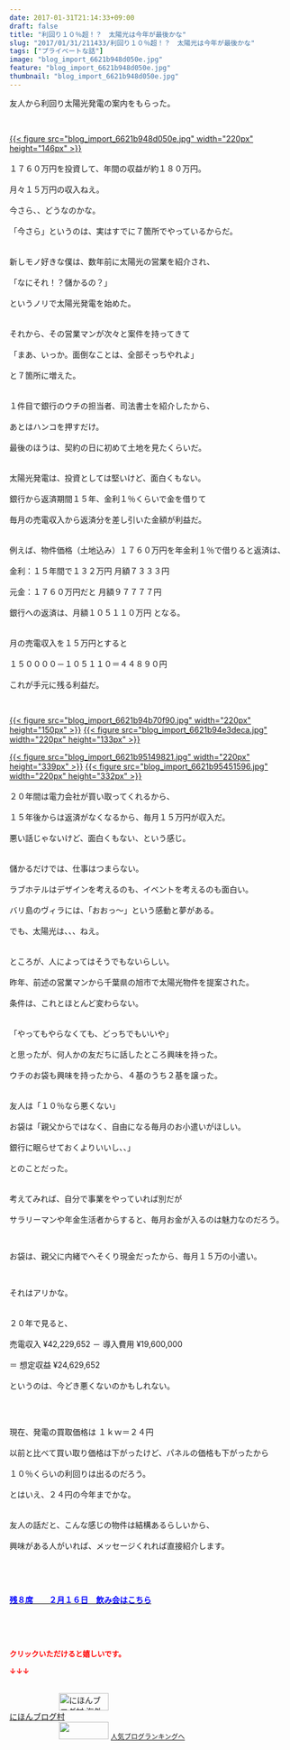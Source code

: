 ```yaml
---
date: 2017-01-31T21:14:33+09:00
draft: false
title: "利回り１０％超！？　太陽光は今年が最後かな"
slug: "2017/01/31/211433/利回り１０％超！？　太陽光は今年が最後かな"
tags: ["プライベートな話"]
image: "blog_import_6621b948d050e.jpg"
feature: "blog_import_6621b948d050e.jpg"
thumbnail: "blog_import_6621b948d050e.jpg"
---
```

<p>友人から利回り太陽光発電の案内をもらった。</p><p> </p><p><a href="blog_import_6621b949e6ae8.jpg">{{< figure src="blog_import_6621b948d050e.jpg" width="220px" height="146px" >}}</a><br/><br/>１７６０万円を投資して、年間の収益が約１８０万円。<br/><br/>月々１５万円の収入ねえ。<br/><br/>今さら、、どうなのかな。<br/><br/>「今さら」というのは、実はすでに７箇所でやっているからだ。<br/><br/><br/>新しモノ好きな僕は、数年前に太陽光の営業を紹介され、<br/><br/>「なにそれ！？儲かるの？」<br/><br/>というノリで太陽光発電を始めた。<br/><br/><br/>それから、その営業マンが次々と案件を持ってきて<br/><br/>「まあ、いっか。面倒なことは、全部そっちやれよ」<br/><br/>と７箇所に増えた。<br/><br/><br/>１件目で銀行のウチの担当者、司法書士を紹介したから、<br/><br/>あとはハンコを押すだけ。<br/><br/>最後のほうは、契約の日に初めて土地を見たくらいだ。<br/><br/><br/>太陽光発電は、投資としては堅いけど、面白くもない。<br/><br/>銀行から返済期間１５年、金利１％くらいで金を借りて<br/><br/>毎月の売電収入から返済分を差し引いた金額が利益だ。<br/><br/><br/>例えば、物件価格（土地込み）１７６０万円を年金利１％で借りると返済は、<br/><br/>金利：１５年間で１３２万円 月額７３３３円<br/><br/>元金：１７６０万円だと 月額９７７７７円<br/><br/>銀行への返済は、月額１０５１１０万円 となる。<br/><br/><br/>月の売電収入を１５万円とすると<br/><br/>１５００００－１０５１１０＝４４８９０円<br/><br/>これが手元に残る利益だ。</p><p> </p><p><a href="blog_import_6621b94c86998.jpg">{{< figure src="blog_import_6621b94b70f90.jpg" width="220px" height="150px" >}}</a> <a href="blog_import_6621b94f5ead1.jpg">{{< figure src="blog_import_6621b94e3deca.jpg" width="220px" height="133px" >}}</a></p><p><a href="blog_import_6621b95265656.jpg">{{< figure src="blog_import_6621b95149821.jpg" width="220px" height="339px" >}}</a> <a href="blog_import_6621b95566fdf.jpg">{{< figure src="blog_import_6621b95451596.jpg" width="220px" height="332px" >}}</a><br/><br/>２０年間は電力会社が買い取ってくれるから、<br/><br/>１５年後からは返済がなくなるから、毎月１５万円が収入だ。<br/><br/>悪い話じゃないけど、面白くもない、という感じ。<br/><br/><br/>儲かるだけでは、仕事はつまらない。<br/><br/>ラブホテルはデザインを考えるのも、イベントを考えるのも面白い。<br/><br/>バリ島のヴィラには、「おおっ～」という感動と夢がある。<br/><br/>でも、太陽光は、、、ねえ。<br/><br/><br/>ところが、人によってはそうでもないらしい。<br/><br/>昨年、前述の営業マンから千葉県の旭市で太陽光物件を提案された。<br/><br/>条件は、これとほとんど変わらない。<br/><br/><br/>「やってもやらなくても、どっちでもいいや」<br/><br/>と思ったが、何人かの友だちに話したところ興味を持った。<br/><br/>ウチのお袋も興味を持ったから、４基のうち２基を譲った。<br/><br/><br/>友人は「１０％なら悪くない」<br/><br/>お袋は「親父からではなく、自由になる毎月のお小遣いがほしい。<br/><br/>銀行に眠らせておくよりいいし、、」<br/><br/>とのことだった。<br/><br/><br/>考えてみれば、自分で事業をやっていれば別だが<br/><br/>サラリーマンや年金生活者からすると、毎月お金が入るのは魅力なのだろう。</p><p> </p><p>お袋は、親父に内緒でへそくり現金だったから、毎月１５万の小遣い。</p><p> </p><p>それはアリかな。<br/><br/><br/>２０年で見ると、<br/><br/>売電収入 ¥42,229,652 － 導入費用 ¥19,600,000<br/><br/>＝ 想定収益 ¥24,629,652<br/><br/>というのは、今どき悪くないのかもしれない。</p><p> </p><p><br/>現在、発電の買取価格は １ｋｗ＝２４円<br/><br/>以前と比べて買い取り価格は下がったけど、パネルの価格も下がったから<br/><br/>１０％くらいの利回りは出るのだろう。<br/><br/>とはいえ、２４円の今年までかな。<br/><br/><br/>友人の話だと、こんな感じの物件は結構あるらしいから、<br/><br/>興味がある人がいれば、メッセージくれれば直接紹介します。</p><p> </p><p> </p><p><a href="entry-12242087718.html" target="_blank"><span style="text-decoration: underline;"><span style="font-weight: bold;"><span style="color: rgb(0, 0, 255);">残８席　　２月１６日　飲み会はこちら</span></span></span></a></p><p> </p> <p><font color="#ff0000" size="2"><strong>クリックいただけると嬉しいです。</strong></font></p><p><font color="#ff0000" size="2"><strong>↓↓↓</strong></font></p><p><br/><a href="ranking.html?p_cid=01260127" target="_blank"><img alt="にほんブログ村 海外生活ブログ バリ島情報へ" border="0" height="31" src="data:image/svg+xml;charset=utf-8,%3Csvg%20xmlns%3D%22http%3A%2F%2Fwww.w3.org%2F2000%2Fsvg%22%20title%3D%22Placeholder%20for%20Images%22%20role%3D%22presentation%22%20viewBox%3D%220%200%2088%2031%22%20%2F%3E" width="88" data-src="https://img-proxy.blog-video.jp/images?url=http%3A%2F%2Foverseas.blogmura.com%2Fbali%2Fimg%2Fbali88_31.gif" style="aspect-ratio: auto 88 / 31;"/><noscript><img alt="にほんブログ村 海外生活ブログ バリ島情報へ" border="0" height="31" src="https://img-proxy.blog-video.jp/images?url=http%3A%2F%2Foverseas.blogmura.com%2Fbali%2Fimg%2Fbali88_31.gif" width="88"></noscript></a><br/><a href="ranking.html?p_cid=01260127" target="_blank">にほんブログ村</a><br/><a href="link.php?1804582" title="人気ブログランキングへ"><img border="0" height="31" src="data:image/svg+xml;charset=utf-8,%3Csvg%20xmlns%3D%22http%3A%2F%2Fwww.w3.org%2F2000%2Fsvg%22%20title%3D%22Placeholder%20for%20Images%22%20role%3D%22presentation%22%20viewBox%3D%220%200%2088%2031%22%20%2F%3E" width="88" data-src="https://blog.with2.net/img/banner/banner_22.gif" style="aspect-ratio: auto 88 / 31;"/><noscript><img border="0" height="31" src="https://blog.with2.net/img/banner/banner_22.gif" width="88"></noscript></a> <a href="link.php?1804582" style="font-size: 12px;">人気ブログランキングへ</a></p>

